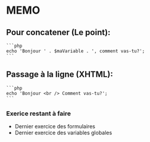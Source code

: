 # MEMO
## Pour concatener (Le point):
    ```php
    echo 'Bonjour ' . $maVariable . ', comment vas-tu?';
    ```
## Passage à la ligne (XHTML):
    ```php
    echo 'Bonjour <br /> Comment vas-tu?';
    ```

### Exerice restant à faire
* Dernier exercice des formulaires
* Dernier exercice des variables globales